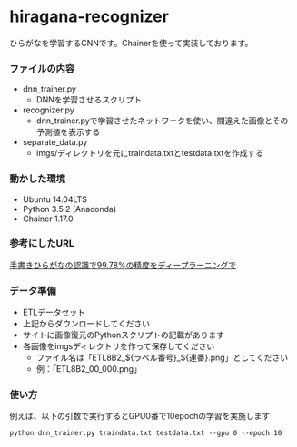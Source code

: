# hiragana-recognizer
ひらがなを学習するCNNです。Chainerを使って実装しております。

### ファイルの内容
* dnn_trainer.py
  * DNNを学習させるスクリプト
* recognizer.py
  + dnn_trainer.pyで学習させたネットワークを使い、間違えた画像とその予測値を表示する
* separate_data.py
  + imgs/ディレクトリを元にtraindata.txtとtestdata.txtを作成する

### 動かした環境
* Ubuntu 14.04LTS
* Python 3.5.2 (Anaconda)
* Chainer 1.17.0

### 参考にしたURL
[手書きひらがなの認識で99.78%の精度をディープラーニングで](http://qiita.com/yukoba/items/7a687e44395783eb32b1)

### データ準備
* [ETLデータセット](http://etlcdb.db.aist.go.jp/?page_id=2461)  
* 上記からダウンロードしてください
* サイトに画像復元のPythonスクリプトの記載があります
* 各画像をimgsディレクトリを作って保存してください
  + ファイル名は「ETL8B2_${ラベル番号}_${連番}.png」としてください
  + 例：「ETL8B2_00_000.png」

### 使い方
例えば、以下の引数で実行するとGPU0番で10epochの学習を実施します
```
python dnn_trainer.py traindata.txt testdata.txt --gpu 0 --epoch 10
```
